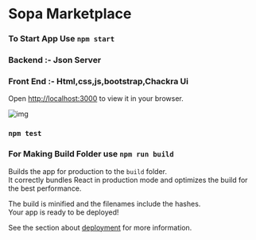 # Sopa Marketplace

### To Start App Use `npm start`
### Backend :- Json Server
### Front End :- Html,css,js,bootstrap,Chackra Ui

Open [http://localhost:3000](http://localhost:3000) to view it in your browser.

<img src="https://blogger.googleusercontent.com/img/b/R29vZ2xl/AVvXsEjSOvZUOtoy85_2HF8OKr_ivnKdHPJiMEITZYiUNzp9_8IYjfL6Y_gMeJr8RZUHGgg7TN1rZnR49clmjklF0cbjQE0ihCFUGHgC9wMMHN1aX7E4HzwPUaEEqMAMoTeeRIFTT-mnsI5NTEcm0mdW2Fq5PVfRmr3MLbHO6cnozQX4zHSq41jbyICFemT_uS_u/s320/Screenshot%20(89).png" alt="img" />

### `npm test`


### For Making Build Folder use `npm run build`

Builds the app for production to the `build` folder.\
It correctly bundles React in production mode and optimizes the build for the best performance.

The build is minified and the filenames include the hashes.\
Your app is ready to be deployed!

See the section about [deployment](https://facebook.github.io/create-react-app/docs/deployment) for more information.

